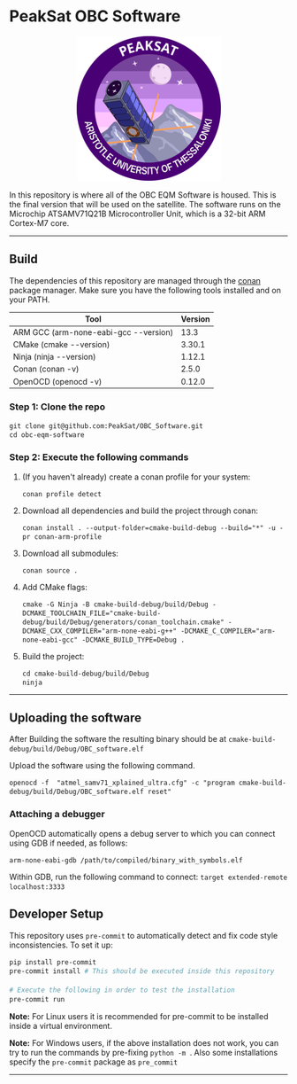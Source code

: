 # PeakSat OBC Software

<p align="center">
    <img src="https://github.com/PeakSat/OBC_Software/blob/main/media/peaksat_logo.png?raw=true" alt="peaksat_logo"/>
</p>
In this repository is where all of the OBC EQM Software is housed. This is the final version that will be used on the satellite.
The software runs on the Microchip ATSAMV71Q21B Microcontroller Unit, which is a 32-bit ARM Cortex-M7 core.

------------

## Build

The dependencies of this repository are managed through the [conan](https://conan.io/) package manager.
Make sure you have the following tools installed and on your PATH.

| **Tool**                              | **Version** |
|---------------------------------------|-------------|
| ARM GCC (arm-none-eabi-gcc --version) | 13.3        |
| CMake   (cmake --version)             | 3.30.1      |
| Ninja   (ninja --version)             | 1.12.1      |
| Conan   (conan -v)                    | 2.5.0       |
| OpenOCD (openocd -v)                  | 0.12.0      |

### Step 1: Clone the repo
   ```shell
   git clone git@github.com:PeakSat/OBC_Software.git
   cd obc-eqm-software
   ```
### Step 2: Execute the following commands
1. (If you haven't already) create a conan profile for your system:
   ```shell
   conan profile detect
   ```
2. Download all dependencies and build the project through conan:
   ```shell
   conan install . --output-folder=cmake-build-debug --build="*" -u -pr conan-arm-profile
   ```
3. Download all submodules:
   ```shell
   conan source .
   ```
4. Add CMake flags:
   ```shell
   cmake -G Ninja -B cmake-build-debug/build/Debug -DCMAKE_TOOLCHAIN_FILE="cmake-build-debug/build/Debug/generators/conan_toolchain.cmake" -DCMAKE_CXX_COMPILER="arm-none-eabi-g++" -DCMAKE_C_COMPILER="arm-none-eabi-gcc" -DCMAKE_BUILD_TYPE=Debug .
   ```
5. Build the project:
   ```shell
   cd cmake-build-debug/build/Debug
   ninja
   ```
------------

## Uploading the software

After Building the software the resulting binary should be at `cmake-build-debug/build/Debug/OBC_software.elf`

Upload the software using the following command.
```shell
openocd -f  "atmel_samv71_xplained_ultra.cfg" -c "program cmake-build-debug/build/Debug/OBC_software.elf reset"
```
### Attaching a debugger
OpenOCD automatically opens a debug server to which you can connect using
GDB if needed, as follows:
```shell
arm-none-eabi-gdb /path/to/compiled/binary_with_symbols.elf
```
Within GDB, run the following command to connect:
`target extended-remote localhost:3333`

## Developer Setup
This repository uses `pre-commit` to automatically detect and fix code style inconsistencies. To set it up:
```sh
pip install pre-commit
pre-commit install # This should be executed inside this repository

# Execute the following in order to test the installation
pre-commit run 
```
**Note:** For Linux users it is recommended for pre-commit to be installed inside a virtual environment.

**Note:** For Windows users, if the above installation does not work, you can try to run the commands by pre-fixing `python -m `. Also some installations specify the `pre-commit` package as `pre_commit`

------------
